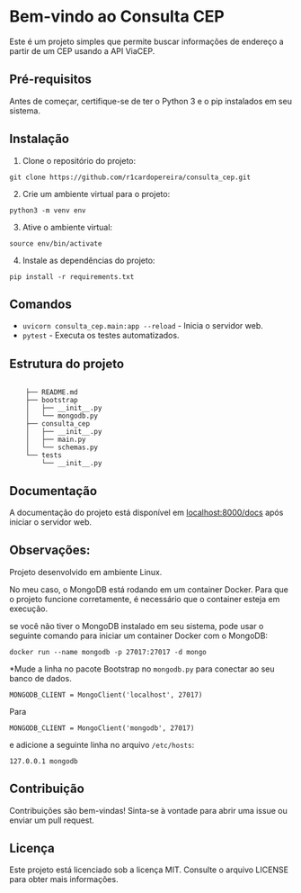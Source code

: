 



# Bem-vindo ao Consulta CEP

Este é um projeto simples que permite buscar informações de endereço a partir de um CEP usando a API ViaCEP.

## Pré-requisitos

Antes de começar, certifique-se de ter o Python 3 e o pip instalados em seu sistema.

## Instalação

1. Clone o repositório do projeto:

```
git clone https://github.com/r1cardopereira/consulta_cep.git
```

2. Crie um ambiente virtual para o projeto:

```
python3 -m venv env
```

3. Ative o ambiente virtual:

```
source env/bin/activate
```

4. Instale as dependências do projeto:

```
pip install -r requirements.txt
```

## Comandos

* `uvicorn consulta_cep.main:app --reload` - Inicia o servidor web.
* `pytest` - Executa os testes automatizados.

## Estrutura do projeto
```
    
    ├── README.md
    ├── bootstrap
    │   ├── __init__.py
    │   └── mongodb.py
    ├── consulta_cep
    │   ├── __init__.py   
    │   ├── main.py
    │   └── schemas.py
    └── tests
        └── __init__.py
```

## Documentação

A documentação do projeto está disponível em [localhost:8000/docs](http://localhost:8000/docs) após iniciar o servidor web.

## Observações:
Projeto desenvolvido em ambiente Linux.

No meu caso, o MongoDB está rodando em um container Docker. Para que o projeto funcione corretamente, é necessário que o container esteja em execução.

se você não tiver o MongoDB instalado em seu sistema, pode usar o seguinte comando para iniciar um container Docker com o MongoDB:

```
docker run --name mongodb -p 27017:27017 -d mongo
```
*Mude a linha no pacote Bootstrap no `mongodb.py` para conectar ao seu banco de dados.

```	
MONGODB_CLIENT = MongoClient('localhost', 27017)
```
Para
```	
MONGODB_CLIENT = MongoClient('mongodb', 27017)
```
e adicione a seguinte linha no arquivo `/etc/hosts`:

```
127.0.0.1 mongodb
```
## Contribuição

Contribuições são bem-vindas! Sinta-se à vontade para abrir uma issue ou enviar um pull request.

## Licença

Este projeto está licenciado sob a licença MIT. Consulte o arquivo LICENSE para obter mais informações.